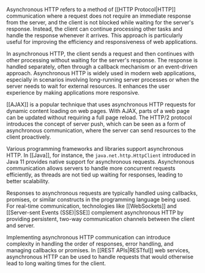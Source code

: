 Asynchronous HTTP refers to a method of [[HTTP Protocol|HTTP]] communication where a request does not require an immediate response from the server, and the client is not blocked while waiting for the server's response. Instead, the client can continue processing other tasks and handle the response whenever it arrives. This approach is particularly useful for improving the efficiency and responsiveness of web applications.

In asynchronous HTTP, the client sends a request and then continues with other processing without waiting for the server's response. The response is handled separately, often through a callback mechanism or an event-driven approach. Asynchronous HTTP is widely used in modern web applications, especially in scenarios involving long-running server processes or when the server needs to wait for external resources. It enhances the user experience by making applications more responsive.

[[AJAX]] is a popular technique that uses asynchronous HTTP requests for dynamic content loading on web pages. With AJAX, parts of a web page can be updated without requiring a full page reload. The HTTP/2 protocol introduces the concept of server push, which can be seen as a form of asynchronous communication, where the server can send resources to the client proactively.

Various programming frameworks and libraries support asynchronous HTTP. In [[Java]], for instance, the `java.net.http.HttpClient` introduced in Java 11 provides native support for asynchronous requests. Asynchronous communication allows servers to handle more concurrent requests efficiently, as threads are not tied up waiting for responses, leading to better scalability.

Responses to asynchronous requests are typically handled using callbacks, promises, or similar constructs in the programming language being used. For real-time communication, technologies like [[WebSockets]] and [[Server-sent Events (SSE)|SSE]] complement asynchronous HTTP by providing persistent, two-way communication channels between the client and server.

Implementing asynchronous HTTP communication can introduce complexity in handling the order of responses, error handling, and managing callbacks or promises. In [[REST APIs|RESTful]] web services, asynchronous HTTP can be used to handle requests that would otherwise lead to long waiting times for the client.
